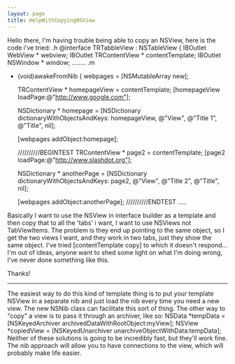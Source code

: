 ```yaml
---
layout: page
title: HelpWithCopyingNSView
---
```


Hello there, I'm having trouble being able to copy an NSView, here is the code i've tried:
 .h
 @interface TRTabbleView : NSTableView
 {
 	IBOutlet WebView * webview;
 	IBOutlet TRContentView * contentTemplate;
 	IBOutlet NSWindow * window;
 ........
 .m
 - (void)awakeFromNib {
 	webpages = [NSMutableArray new];
 	
 	TRContentView * homepageView = contentTemplate;
 	[homepageView loadPage:@"http://www.google.com"];
 	
 	NSDictionary * homepage = [NSDictionary dictionaryWithObjectsAndKeys:
 		homepageView, @"View",
 		@"Title 1", @"Title",
 		nil];
 	
 	[webpages addObject:homepage];
 	
 	//////////BEGINTEST
 	TRContentView * page2 = contentTemplate;
 	[page2 loadPage:@"http://www.slashdot.org"];
 	
 	NSDictionary * anotherPage = [NSDictionary dictionaryWithObjectsAndKeys:
 		page2, @"View",
 		@"Title 2", @"Title",
 		nil];
 	
 	[webpages addObject:anotherPage];
 	//////////ENDTEST
 .....

Basically I want to use the NSView in interface builder as a template and then copy that to all the 'tabs' i want, I want to use NSViews not TabViewItems. The problem is they end up pointing to the same object, so I get the two views I want, and they work in two tabs, just they show the same object. I've tried [contentTemplate copy] to which it doesn't respond...  I'm out of ideas, anyone want to shed some light on what I'm doing wrong, I've never done something like this.

Thanks!

----

The easiest way to do this kind of template thing is to put your template NSView in a separate nib and just load the nib every time you need a new view. The new NSNib class can facilitate this sort of thing. The other way to "copy" a view is to pass it through an archiver, like so:
 NSData *tempData = [NSKeyedArchiver archivedDataWithRootObject:myView];
 NSView *copiedView = [NSKeyedUnarchiver unarchiveObjectWithData:tempData];
Neither of these solutions is going to be incredibly fast, but they'll work fine. The nib approach will allow you to have connections to the view, which will probably make life easier.

